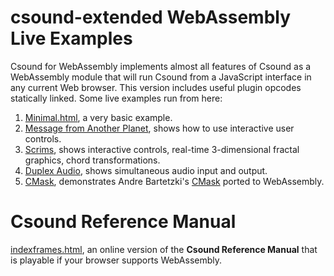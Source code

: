 # csound-extended WebAssembly Live Examples


Csound for WebAssembly implements almost all features of Csound as a WebAssembly 
module that will run Csound from a JavaScript interface in any current 
Web browser. This version includes useful plugin opcodes statically 
linked. Some live examples run from here:
    
1. [Minimal.html](https://gogins.github.io/csound-extended/minimal.html), a very basic example.
2. [Message from Another Planet](https://gogins.github.io/csound-extended/message.html), shows how to use interactive user controls.
3. [Scrims](https://gogins.github.io/csound-extended/scrims.html), shows interactive controls, real-time 3-dimensional fractal graphics, chord transformations.
4. [Duplex Audio](https://gogins.github.io/csound-extended/duplex.html), shows simultaneous audio input and output.
5. [CMask](https://gogins.github.io/csound-extended/cmask.html), demonstrates Andre Bartetzki's <a href="http://www.bartetzki.de/en/software.html" target="_blank">CMask</a> ported to WebAssembly.
    
# Csound Reference Manual 

[indexframes.html](https://gogins.github.io/csound-extended/html/index_frames.html), an online version of the __**Csound Reference Manual**__ that is playable if your browser supports WebAssembly.